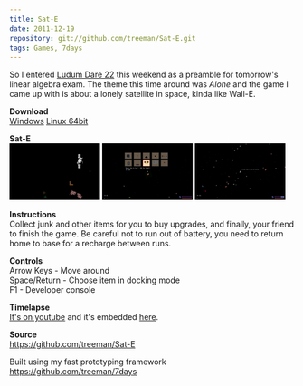 ```yaml
---
title: Sat-E
date: 2011-12-19
repository: git://github.com/treeman/Sat-E.git
tags: Games, 7days
---
```


So I entered [Ludum Dare 22](www.ludumdare.com/compo/) this weekend as a preamble for tomorrow's linear algebra exam. The theme this time around was *Alone* and the game I came up with is about a lonely satellite in space, kinda like Wall-E.

**Download**  
[Windows](#)
[Linux 64bit](#)

**Sat-E**  
![](/images/games/ld22-lone-small.png)
![](/images/games/ld22-dock-small.png)
![](/images/games/ld22-lots-small.png)

**Instructions**  
Collect junk and other items for you to buy upgrades, and finally, your friend to finish the game. Be careful not to run out of battery, you need to return home to base for a recharge between runs.

**Controls**  
Arrow Keys - Move around  
Space/Return - Choose item in docking mode  
F1 - Developer console  

**Timelapse**  
[It's on youtube](http://www.youtube.com/watch?v=eoKDyhxCVm0) and it's embedded [here](/blog/2011/12/19/ludum_dare_22_timelapse).

**Source**  
<https://github.com/treeman/Sat-E>

Built using my fast prototyping framework  
<https://github.com/treeman/7days>

